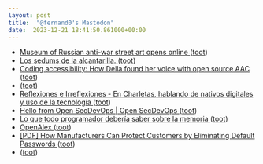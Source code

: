```yaml
---
layout: post
title:  "@fernand0's Mastodon"
date:  2023-12-21 18:41:50.861000+00:00
---
```

*  [Museum of Russian anti-war street art opens online ](https://globalvoices.org/2023/12/06/museum-of-russian-anti-war-street-art-opens-online) ([toot](https://mastodon.social/@fernand0/111619873889203341))
*  [Los sedums de la alcantarilla. ](https://avecesunafoto.wordpress.com/2023/12/21/los-sedums-de-la-alcantarilla) ([toot](https://mastodon.social/@fernand0/111619719168105712))
*  [Coding accessibility: How Della found her voice with open source AAC ](https://github.com/readme/featured/open-source-aa) ([toot](https://mastodon.social/@fernand0/111619610800352074))
*  [ ](https://mastodon.social/users/fernand0/statuses/111619571108927789/activity) ([toot](https://mastodon.social/users/fernand0/statuses/111619571108927789/activity))
*  [
         Reflexiones e Irreflexiones - En Charletas, hablando de nativos digitales y uso de la tecnología
       ](http://fernand0.blogalia.com//historias/7879) ([toot](https://mastodon.social/@fernand0/111619484282882430))
*  [Hello from Open SecDevOps \| Open SecDevOps ](https://opensecdevops.com) ([toot](https://mastodon.social/@fernand0/111619422283943338))
*  [Lo que todo programador debería saber sobre la memoria ](https://fernand0.github.io//programadores-memoria) ([toot](https://mastodon.social/@fernand0/111619417513718282))
*  [OpenAlex ](https://help.openalex.org) ([toot](https://mastodon.social/@fernand0/111619056452121812))
*  [[PDF] How Manufacturers Can Protect Customers by Eliminating Default Passwords   ](https://www.cisa.gov/sites/default/files/2023-12/SbD-Alert-How-Software-Manufacturers-Can-Protect-Customers-by-Eliminating-Default-Passwords-508c_0.pdf) ([toot](https://mastodon.social/@fernand0/111618386364256744))
*  [ ](https://mastodon.social/@rb3n) ([toot](https://mastodon.social/@fernand0/111618281909665444))
